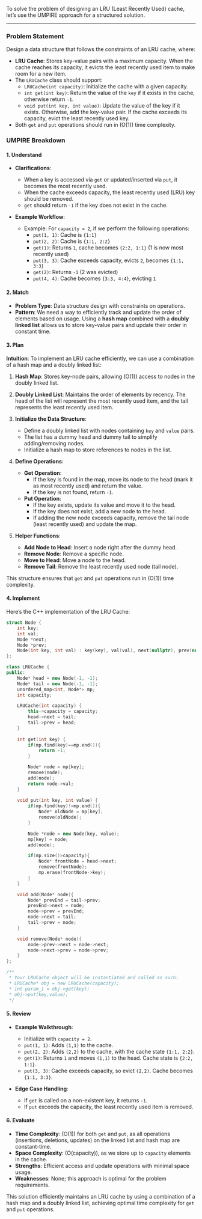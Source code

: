 To solve the problem of designing an LRU (Least Recently Used) cache, let’s use the UMPIRE approach for a structured solution.

---

### Problem Statement

Design a data structure that follows the constraints of an LRU cache, where:
- **LRU Cache**: Stores key-value pairs with a maximum capacity. When the cache reaches its capacity, it evicts the least recently used item to make room for a new item.
- The `LRUCache` class should support:
  - `LRUCache(int capacity)`: Initialize the cache with a given capacity.
  - `int get(int key)`: Return the value of the `key` if it exists in the cache, otherwise return `-1`.
  - `void put(int key, int value)`: Update the value of the key if it exists. Otherwise, add the key-value pair. If the cache exceeds its capacity, evict the least recently used key.
- Both `get` and `put` operations should run in \(O(1)\) time complexity.

### UMPIRE Breakdown

#### **1. Understand**
- **Clarifications**:
  - When a key is accessed via `get` or updated/inserted via `put`, it becomes the most recently used.
  - When the cache exceeds capacity, the least recently used (LRU) key should be removed.
  - `get` should return `-1` if the key does not exist in the cache.

- **Example Workflow**:
  - Example: For `capacity = 2`, if we perform the following operations:
    - `put(1, 1)`: Cache is `{1:1}`
    - `put(2, 2)`: Cache is `{1:1, 2:2}`
    - `get(1)`: Returns `1`, cache becomes `{2:2, 1:1}` (1 is now most recently used)
    - `put(3, 3)`: Cache exceeds capacity, evicts `2`, becomes `{1:1, 3:3}`
    - `get(2)`: Returns `-1` (2 was evicted)
    - `put(4, 4)`: Cache becomes `{3:3, 4:4}`, evicting `1`

#### **2. Match**
- **Problem Type**: Data structure design with constraints on operations.
- **Pattern**: We need a way to efficiently track and update the order of elements based on usage. Using a **hash map** combined with a **doubly linked list** allows us to store key-value pairs and update their order in constant time.

#### **3. Plan**

**Intuition**:
To implement an LRU cache efficiently, we can use a combination of a hash map and a doubly linked list:
1. **Hash Map**: Stores key-node pairs, allowing \(O(1)\) access to nodes in the doubly linked list.
2. **Doubly Linked List**: Maintains the order of elements by recency. The head of the list will represent the most recently used item, and the tail represents the least recently used item.

1. **Initialize the Data Structure**:
   - Define a doubly linked list with nodes containing `key` and `value` pairs.
   - The list has a dummy head and dummy tail to simplify adding/removing nodes.
   - Initialize a hash map to store references to nodes in the list.

2. **Define Operations**:
   - **Get Operation**: 
     - If the key is found in the map, move its node to the head (mark it as most recently used) and return the value.
     - If the key is not found, return `-1`.
   - **Put Operation**:
     - If the key exists, update its value and move it to the head.
     - If the key does not exist, add a new node to the head.
     - If adding the new node exceeds capacity, remove the tail node (least recently used) and update the map.

3. **Helper Functions**:
   - **Add Node to Head**: Insert a node right after the dummy head.
   - **Remove Node**: Remove a specific node.
   - **Move to Head**: Move a node to the head.
   - **Remove Tail**: Remove the least recently used node (tail node).

This structure ensures that `get` and `put` operations run in \(O(1)\) time complexity.

#### **4. Implement**

Here’s the C++ implementation of the LRU Cache:

```cpp
struct Node {
    int key;
    int val;
    Node *next;
    Node *prev;
    Node(int key, int val) : key(key), val(val), next(nullptr), prev(nullptr) {}
};

class LRUCache {
public:
    Node* head = new Node(-1, -1);
    Node* tail = new Node(-1, -1);
    unordered_map<int, Node*> mp;
    int capacity;

    LRUCache(int capacity) {
        this->capacity = capacity;
        head->next = tail;
        tail->prev = head;    
    }
    
    int get(int key) {
        if(mp.find(key)==mp.end()){
            return -1;
        }

        Node* node = mp[key];
        remove(node);
        add(node);
        return node->val;
    }
    
    void put(int key, int value) {
        if(mp.find(key)!=mp.end()){
            Node* oldNode = mp[key];
            remove(oldNode);
        }

        Node *node = new Node(key, value);
        mp[key] = node;
        add(node);

        if(mp.size()>capacity){
            Node* frontNode = head->next;
            remove(frontNode);
            mp.erase(frontNode->key);
        }
    }

    void add(Node* node){
        Node* prevEnd = tail->prev;
        prevEnd->next = node;
        node->prev = prevEnd;
        node->next = tail;
        tail->prev = node;
    }

    void remove(Node* node){
        node->prev->next = node->next;
        node->next->prev = node->prev;
    }
};

/**
 * Your LRUCache object will be instantiated and called as such:
 * LRUCache* obj = new LRUCache(capacity);
 * int param_1 = obj->get(key);
 * obj->put(key,value);
 */
```

#### **5. Review**
- **Example Walkthrough**:
  - Initialize with `capacity = 2`.
  - `put(1, 1)`: Adds `(1,1)` to the cache.
  - `put(2, 2)`: Adds `(2,2)` to the cache, with the cache state `{1:1, 2:2}`.
  - `get(1)`: Returns `1` and moves `(1,1)` to the head. Cache state is `{2:2, 1:1}`.
  - `put(3, 3)`: Cache exceeds capacity, so evict `(2,2)`. Cache becomes `{1:1, 3:3}`.

- **Edge Case Handling**:
  - If `get` is called on a non-existent key, it returns `-1`.
  - If `put` exceeds the capacity, the least recently used item is removed.

#### **6. Evaluate**
- **Time Complexity**: \(O(1)\) for both `get` and `put`, as all operations (insertions, deletions, updates) on the linked list and hash map are constant-time.
- **Space Complexity**: \(O(capacity)\), as we store up to `capacity` elements in the cache.
- **Strengths**: Efficient access and update operations with minimal space usage.
- **Weaknesses**: None; this approach is optimal for the problem requirements.

This solution efficiently maintains an LRU cache by using a combination of a hash map and a doubly linked list, achieving optimal time complexity for `get` and `put` operations.
